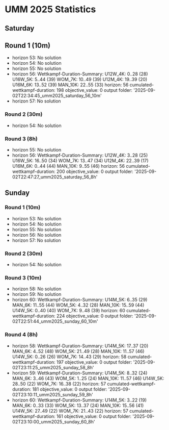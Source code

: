 # UMM 2025 Statistics

## Saturday

## Round 1 (10m)

- horizon 53: No solution
- horizon 54: No solution
- horizon 55: No solution
- horizon 56:
    Wettkampf-Duration-Summary:
        U12W_4K: 0..28 (28)
        U16W_5K: 5..44 (39)
        WOM_7K: 10..49 (39)
        U12M_4K: 19..39 (20)
        U16M_6K: 13..52 (39)
        MAN_10K: 22..55 (33)
    horizon: 56
    cumulated-wettkampf-duration: 198
    objective_value: 0
    output folder: '2025-09-02T22:34:45_umm2025_saturday_56_10m'
- horizon 57: No solution

### Round 2 (30m)

- horizon 54: No solution

### Round 3 (8h)

- horizon 55: No solution
- horizon 56:
    Wettkampf-Duration-Summary:
        U12W_4K: 3..28 (25)
        U16W_5K: 16..50 (34)
        WOM_7K: 13..47 (34)
        U12M_4K: 22..39 (17)
        U16M_6K: 0..44 (44)
        MAN_10K: 9..55 (46)
    horizon: 56
    cumulated-wettkampf-duration: 200
    objective_value: 0
    output folder: '2025-09-02T22:47:27_umm2025_saturday_56_8h'


## Sunday

### Round 1 (10m)

- horizon 53: No solution
- horizon 54: No solution
- horizon 55: No solution
- horizon 56: No solution
- horizon 57: No solution

### Round 2 (30m)

- horizon 54: No solution

### Round 3 (10m)

- horizon 58: No solution
- horizon 59: No solution
- horizon 60:
    Wettkampf-Duration-Summary:
        U14M_5K: 6..35 (29)
        MAN_6K: 11..55 (44)
        WOM_5K: 4..32 (28)
        MAN_10K: 15..59 (44)
        U14W_5K: 0..40 (40)
        WOM_7K: 9..48 (39)
    horizon: 60
    cumulated-wettkampf-duration: 224
    objective_value: 0
    output folder: '2025-09-02T22:51:44_umm2025_sunday_60_10m'

### Round 4 (8h)

- horizon 58:
    Wettkampf-Duration-Summary:
        U14M_5K: 17..37 (20)
        MAN_6K: 4..52 (48)
        WOM_5K: 21..49 (28)
        MAN_10K: 11..57 (46)
        U14W_5K: 0..26 (26)
        WOM_7K: 14..43 (29)
    horizon: 58
    cumulated-wettkampf-duration: 197
    objective_value: 0
    output folder: '2025-09-02T23:11:25_umm2025_sunday_58_8h'
- horizon 59:
    Wettkampf-Duration-Summary:
        U14M_5K: 8..32 (24)
        MAN_6K: 3..46 (43)
        WOM_5K: 1..25 (24)
        MAN_10K: 11..57 (46)
        U14W_5K: 28..50 (22)
        WOM_7K: 16..38 (22)
    horizon: 57
    cumulated-wettkampf-duration: 181
    objective_value: 0
    output folder: '2025-09-02T23:10:11_umm2025_sunday_59_8h'
- horizon 60:
    Wettkampf-Duration-Summary:
        U14M_5K: 3..22 (19)
        MAN_6K: 0..33 (33)
        WOM_5K: 13..37 (24)
        MAN_10K: 15..56 (41)
        U14W_5K: 27..49 (22)
        WOM_7K: 21..43 (22)
    horizon: 57
    cumulated-wettkampf-duration: 161
    objective_value: 0
    output folder: '2025-09-02T23:10:00_umm2025_sunday_60_8h'
